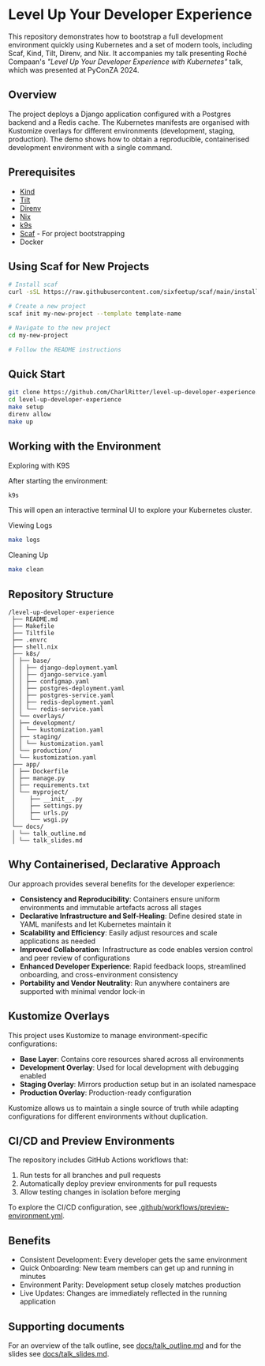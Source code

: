 
# Level Up Your Developer Experience

This repository demonstrates how to bootstrap a full development environment quickly using Kubernetes and a set of modern tools, including Scaf, Kind, Tilt, Direnv, and Nix. It accompanies my talk presenting Roché Compaan's _"Level Up Your Developer Experience with Kubernetes"_ talk, which was presented at PyConZA 2024.

## Overview

The project deploys a Django application configured with a Postgres backend and a Redis cache. The Kubernetes manifests are organised with Kustomize overlays for different environments (development, staging, production). The demo shows how to obtain a reproducible, containerised development environment with a single command.

## Prerequisites

- [Kind](https://kind.sigs.k8s.io)
- [Tilt](https://tilt.dev)
- [Direnv](https://direnv.net)
- [Nix](https://nixos.org)
- [k9s](https://k9scli.io)
- [Scaf](https://github.com/sixfeetup/scaf/) - For project bootstrapping
- Docker

## Using Scaf for New Projects

```bash
# Install scaf
curl -sSL https://raw.githubusercontent.com/sixfeetup/scaf/main/install.sh | bash

# Create a new project
scaf init my-new-project --template template-name

# Navigate to the new project
cd my-new-project

# Follow the README instructions
```

## Quick Start

```bash
git clone https://github.com/CharlRitter/level-up-developer-experience.git
cd level-up-developer-experience
make setup
direnv allow
make up
```

## Working with the Environment

Exploring with K9S

After starting the environment:
```bash
k9s
```

This will open an interactive terminal UI to explore your Kubernetes cluster.

Viewing Logs
```bash
make logs
```
Cleaning Up
```bash
make clean
```

## Repository Structure

```
/level-up-developer-experience
 ├── README.md
 ├── Makefile
 ├── Tiltfile
 ├── .envrc
 ├── shell.nix
 ├── k8s/
 │ ├── base/
 │ │ ├── django-deployment.yaml
 │ │ ├── django-service.yaml
 │ │ ├── configmap.yaml
 │ │ ├── postgres-deployment.yaml
 │ │ ├── postgres-service.yaml
 │ │ ├── redis-deployment.yaml
 │ │ └── redis-service.yaml
 │ └── overlays/
 │ ├── development/
 │ │ └── kustomization.yaml
 │ ├── staging/
 │ │ └── kustomization.yaml
 │ └── production/
 │ └── kustomization.yaml
 ├── app/
 │ ├── Dockerfile
 │ ├── manage.py
 │ ├── requirements.txt
 │ └── myproject/
 │    ├── __init__.py
 │    ├── settings.py
 │    ├── urls.py
 │    └── wsgi.py
 └── docs/
 │ └── talk_outline.md
 │ └── talk_slides.md
```

## Why Containerised, Declarative Approach

Our approach provides several benefits for the developer experience:

- **Consistency and Reproducibility**: Containers ensure uniform environments and immutable artefacts across all stages
- **Declarative Infrastructure and Self-Healing**: Define desired state in YAML manifests and let Kubernetes maintain it
- **Scalability and Efficiency**: Easily adjust resources and scale applications as needed
- **Improved Collaboration**: Infrastructure as code enables version control and peer review of configurations
- **Enhanced Developer Experience**: Rapid feedback loops, streamlined onboarding, and cross-environment consistency
- **Portability and Vendor Neutrality**: Run anywhere containers are supported with minimal vendor lock-in

## Kustomize Overlays

This project uses Kustomize to manage environment-specific configurations:

- **Base Layer**: Contains core resources shared across all environments
- **Development Overlay**: Used for local development with debugging enabled
- **Staging Overlay**: Mirrors production setup but in an isolated namespace
- **Production Overlay**: Production-ready configuration

Kustomize allows us to maintain a single source of truth while adapting configurations for different environments without duplication.

## CI/CD and Preview Environments

The repository includes GitHub Actions workflows that:

1. Run tests for all branches and pull requests
2. Automatically deploy preview environments for pull requests
3. Allow testing changes in isolation before merging

To explore the CI/CD configuration, see [.github/workflows/preview-environment.yml](./.github/workflows/preview-environment.yml).

 ## Benefits

- Consistent Development: Every developer gets the same environment
- Quick Onboarding: New team members can get up and running in minutes
- Environment Parity: Development setup closely matches production
- Live Updates: Changes are immediately reflected in the running application

## Supporting documents

For an overview of the talk outline, see [docs/talk_outline.md](./docs/talk_outline.md) and for the slides see [docs/talk_slides.md](./docs/talk_slides.md).
